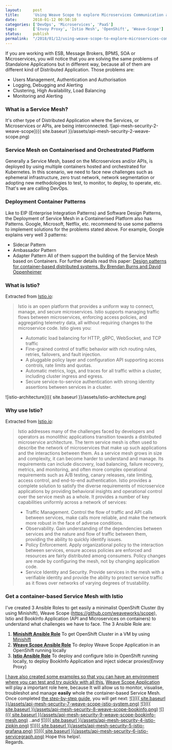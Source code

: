 ```yaml
---
layout:     post
title:      'Using Weave Scope to explore Microservices Communication and Service Mesh (OpenShift and Istio)'
date:       2018-01-12 00:50:10
categories: ['DevOps', 'Microservices', 'PaaS']
tags:       ['Envoy Proxy', 'Istio Mesh', 'OpenShift', 'Weave-Scope']
status:     publish 
permalink:  "/2018/01/12/using-weave-scope-to-explore-microservices-communication-and-service-mesh-openshift-and-istio/"
---
```

If you are working with ESB, Message Brokers, BPMS, SOA or Microservices, you will notice that you are solving the same problems of Standalone Applications but in different way, because all of them are different kind of Distributed Application. Those problems are:
* Users Management, Authentication and Authorisation
* Logging, Debugging and Alerting
* Clustering, High Availability, Load Balancing
* Monitoring and Alerting

<!-- more -->


### What is a Service Mesh?
It's other type of Distributed Application where the Services, or Microservices or APIs, are being interconnected. ![api-mesh-security-2-weave-scope]({{ site.baseurl }}/assets/api-mesh-security-2-weave-scope.png)

### Service Mesh on Containerised and Orchestrated Platform
Generally a Service Mesh, based on the Microservices and/or APIs, is deployed by using multiple containers hosted and orchestrated for Kubernetes. In this scenario, we need to face new challenges such as ephemeral infrastructure, zero trust network, network segmentation or adopting new methodologies to test, to monitor, to deploy, to operate, etc. That's we are calling DevOps.

### Deployment Container Patterns
Like to EIP (Enterprise Integration Patterns) and Software Design Patterns, the Deployment of Service Mesh in a Containerised Platform also has Patterns. Google, Microsoft, Netflix, etc. recommend to use some patterns to implement solutions for the problems stated above. For example, Google explains very well 3 patterns:
* Sidecar Pattern
* Ambassador Pattern
* Adapter Pattern
All of them support the building of the Service Mesh based on Containers. For further details read this paper: [Design patterns for container-based distributed systems. By Brendan Burns and David Oppenheimer](https://static.googleusercontent.com/media/research.google.com/en//pubs/archive/45406.pdf)

### What is Istio?
Extracted from [Istio.io](https://istio.io/about/intro.html):
>  Istio is an open platform that provides a uniform way to connect, manage, and secure microservices. Istio supports managing traffic flows between microservices, enforcing access policies, and aggregating telemetry data, all without requiring changes to the microservice code. Istio gives you:
> 
>   * Automatic load balancing for HTTP, gRPC, WebSocket, and TCP traffic
>   * Fine-grained control of traffic behavior with rich routing rules, retries, failovers, and fault injection.
>   * A pluggable policy layer and configuration API supporting access controls, rate limits and quotas.
>   * Automatic metrics, logs, and traces for all traffic within a cluster, including cluster ingress and egress.
>   * Secure service-to-service authentication with strong identity assertions between services in a cluster.

![istio-architecture]({{ site.baseurl }}/assets/istio-architecture.png)

### Why use Istio?
Extracted from [Istio.io](https://istio.io/docs/concepts/what-is-istio/overview.html):
> Istio addresses many of the challenges faced by developers and operators as monolithic applications transition towards a distributed microservice architecture. The term service mesh is often used to describe the network of microservices that make up such applications and the interactions between them. As a service mesh grows in size and complexity, it can become harder to understand and manage. Its requirements can include discovery, load balancing, failure recovery, metrics, and monitoring, and often more complex operational requirements such as A/B testing, canary releases, rate limiting, access control, and end-to-end authentication. Istio provides a complete solution to satisfy the diverse requirements of microservice applications by providing behavioral insights and operational control over the service mesh as a whole. It provides a number of key capabilities uniformly across a network of services:
>   * Traffic Management. Control the flow of traffic and API calls between services, make calls more reliable, and make the network more robust in the face of adverse conditions.
>   * Observability. Gain understanding of the dependencies between services and the nature and flow of traffic between them, providing the ability to quickly identify issues.
>   * Policy Enforcement. Apply organizational policy to the interaction between services, ensure access policies are enforced and resources are fairly distributed among consumers. Policy changes are made by configuring the mesh, not by changing application code.
>   * Service Identity and Security. Provide services in the mesh with a verifiable identity and provide the ability to protect service traffic as it flows over networks of varying degrees of trustability.

### Get a container-based Service Mesh with Istio
I've created 3 Ansible Roles to get easily a minimalist OpenShift Cluster (by using Minishift), Weave Scope (https://github.com/weaveworks/scope), Istio and BookInfo Application (API and Microservices on containers) to understand what challenges we have to face. The 3 Ansible Role are:
1. **[Minishift Ansible Role](https://github.com/chilcano/ansible-role-minishift)** To get OpenShift Cluster in a VM by using [Minishift](https://github.com/minishift/minishift)
2. **[Weave Scope Ansible Role](https://github.com/chilcano/ansible-role-weave-scope)** To deploy Weave Scope Application in an OpenShift running locally
3. **[Istio Ansible Role](https://github.com/chilcano/ansible-role-istio)** To deploy and configure Istio in OpenShift running locally, to deploy BookInfo Application and inject sidecar proxies(Envoy Proxy)

[I have also created some examples so that you can have an environment where you can test and try quickly with all this.](https://github.com/chilcano/ansible-minishift-istio-security) [Weave Scope Application](https://github.com/weaveworks/scope) will play a important role here, because It will allow us to monitor, visualise, troubleshot and manage **easily** whole the container-based Service Mesh. Once completed [the step-by-step guide](https://github.com/chilcano/ansible-minishift-istio-security), you will get next: [![]({{ site.baseurl }}/assets/api-mesh-security-7-weave-scope-istio-system.png)](https://holisticsecurity.files.wordpress.com/2018/01/api-mesh-security-7-weave-scope-istio-system.png) [![]({{ site.baseurl }}/assets/api-mesh-security-8-weave-scope-bookinfo.png)](https://holisticsecurity.files.wordpress.com/2018/01/api-mesh-security-8-weave-scope-bookinfo.png) [![]({{ site.baseurl }}/assets/api-mesh-security-9-weave-scope-bookinfo-mesh.png)](https://holisticsecurity.files.wordpress.com/2018/01/api-mesh-security-9-weave-scope-bookinfo-mesh.png) ..and [![]({{ site.baseurl }}/assets/api-mesh-security-4-istio-zipkin.png)](https://holisticsecurity.files.wordpress.com/2018/01/api-mesh-security-4-istio-zipkin.png) [![]({{ site.baseurl }}/assets/api-mesh-security-5-istio-grafana.png)](https://holisticsecurity.files.wordpress.com/2018/01/api-mesh-security-5-istio-grafana.png) [![]({{ site.baseurl }}/assets/api-mesh-security-6-istio-servicegraph.png)](https://holisticsecurity.files.wordpress.com/2018/01/api-mesh-security-6-istio-servicegraph.png)
Hope this helps!.  
Regards.
